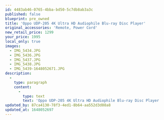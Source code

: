 ```yaml
---
id: 4483ab46-0765-4bba-bd50-5c7db8ab3a3c
published: false
blueprint: pre_owned
title: 'Oppo UDP-205 4K Ultra HD Audiophile Blu-ray Disc Player'
original_accessories: 'Remote, Power Cord'
new_retail_price: 1299
your_price: 1995
local_only: true
images:
  - IMG_5434.JPG
  - IMG_5436.JPG
  - IMG_5437.JPG
  - IMG_5438.JPG
  - IMG_5439-1648052671.JPG
description:
  -
    type: paragraph
    content:
      -
        type: text
        text: 'Oppo UDP-205 4K Ultra HD Audiophile Blu-ray Disc Player. Unit is in very good physical and functional condition with a few very minor nicks on the faceplate and scuffs on the top panel. Has been verified to work well. No original box and packing. This is the hot model that is selling for may times the price when new because of demand and Oppo no longer producing players. '
updated_by: 87ca4130-78f3-4ed1-8b64-aa552d3d08a8
updated_at: 1648052697
---
```

